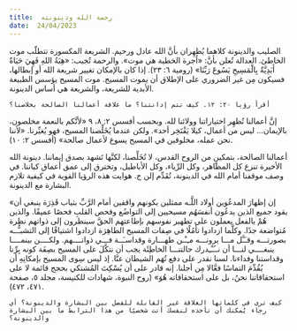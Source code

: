 ```yaml
---
title:  رحمة الله ودينونته
date:  24/04/2023
---
```


الصليب والدينونة كلاهما يُظهِران بأنَّ الله عادل ورحيم. الشريعة المكسورة تتطلّب موت الخاطئ. العدالة تُعلن بأنَّ: «اُجرة الخطية هي موت». والرحمة تُجيب: «هِبَةُ اللهِ فَهِيَ حَيَاةٌ أَبَدِيَّةٌ بِالْمَسِيحِ يَسُوعَ رَبِّنَا» (رومية ٦: ٢٣). إذا كان بالإمكان تغيير شريعة الله أو إبطالها، فسيكون مِن غير الضروري على الإطلاق أن يموت المسيح. موت المسيح يؤسس الطبيعة الأبدية للشريعة، والشريعة هي أساس الدينونة.

`أقرأ رؤيا ٢٠: ١٢. كيف تتم إدانتنا؟ ما علاقة أعمالنا الصالحة بخلاصنا؟`

إنَّ أعمالنا تُظهِر اختياراتنا وولائنا لله. وبحسب أفسس ٢: ٨، ٩ «لأنَّكم بالنعمة مخلصون، بالإيمان... ليس من أعمال، كيلا يَفْتَخِر أحد». ولكن عندما يُخَلِّصنا المسيح، فهو يُغيِّرنا. «لأننا نحن عمله، مخلوقين في المسيح يسوع لأعمال صالحة» (أفسس ٢: ١٠).

أعمالنا الصالحة، بتمكينٍ من الروح القدس، لا تُخَلِّصنا، لكنَّها تَشهد بصدق إيماننا. دينونة الله الأخيرة تنزع كل المظاهر، وكل الرِّياء، وكل الأباطيل، وتخترق إلى عمق أعماق كياننا. في وصف موقفنا أمام الله في الدينونة، تُقَدِّم إلن ج. هوايت هذه الرؤيا القوية في كيفية تلازم البشارة مع الدينونة.

«إن إظهارَ المدعُوين أولاد اللَّـه ممثلين بكونهم واقفين أمام الرَّبِّ بثياب قَذِرَة ينبغي أن يقود جميع الذين يدعُون أنفسَهُم مسيحيين إلى التواضُع وفحص القلبِ فحصًا عميقًا. والذين هُمْ بالفعل يعملون على تطهير نفوسهم بإطاعتهم الحقَّ سينظرون إلى ذواتهم نظرة مُتواضعة جدًا. وكلَّما ازدادوا تأمُلًا في صِفات المسيح الطاهِرَة ازدادوا اشتياقًا إلى التشبـُّــه بصورتـــه وقـَـَّل مـــا يرونـــه مـِـْـن طهـــارة وقداسـَــة فـــي ذواتــــهم. ولكــــن بينمــــا ينبغــــي لنـــا أن نــُـْـِدرك حالتنـــا الخاطِئَة يجب أن نتكَّلَ على المسيح بصِفَة كونه بِرِّنا وقداستنا وفداءنا. لسنا نقدر على دفع تُهَم الشيطان عنَّا. إذ ليس سِوى المسيح بإمكانِهِ أن يُقُدِّمَ التماسًا فعَّالا مِن أجلنا. إنه قادر على أن يُسْكِتَ المُشتكي بحجج قائمة لا على استحقاقاتنا نحنُ، بل على استحقاقاته هُوَ» (روح النبوة، شهادات للكنيسة، مجلد ٥، صفحة ٤٧١، ٤٧٢).

`كيف ترى في كلماتها العلاقة غير القابلة للفصل بين البشارة والدينونة؟ أي رجاء يُمكنك أن تأخذه لنفسك أنت شخصيًا من هذا الترابط ما بين البشارة والدينونة؟`